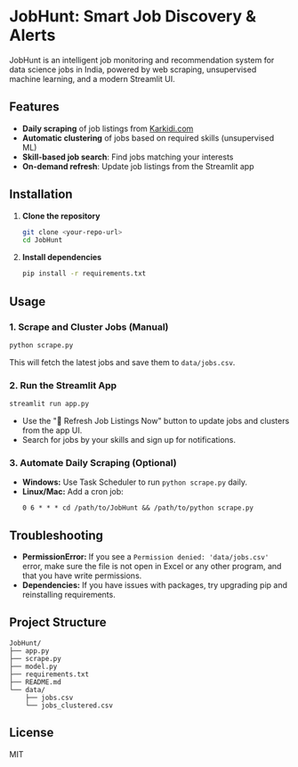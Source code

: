# JobHunt: Smart Job Discovery & Alerts

JobHunt is an intelligent job monitoring and recommendation system for data science jobs in India, powered by web scraping, unsupervised machine learning, and a modern Streamlit UI.

## Features
- **Daily scraping** of job listings from [Karkidi.com](https://www.karkidi.com)
- **Automatic clustering** of jobs based on required skills (unsupervised ML)
- **Skill-based job search**: Find jobs matching your interests
- **On-demand refresh**: Update job listings from the Streamlit app

## Installation

1. **Clone the repository**
   ```bash
   git clone <your-repo-url>
   cd JobHunt
   ```

2. **Install dependencies**
   ```bash
   pip install -r requirements.txt
   ```

## Usage

### 1. Scrape and Cluster Jobs (Manual)
```bash
python scrape.py
```
This will fetch the latest jobs and save them to `data/jobs.csv`.

### 2. Run the Streamlit App
```bash
streamlit run app.py
```
- Use the "🔄 Refresh Job Listings Now" button to update jobs and clusters from the app UI.
- Search for jobs by your skills and sign up for notifications.

### 3. Automate Daily Scraping (Optional)
- **Windows:** Use Task Scheduler to run `python scrape.py` daily.
- **Linux/Mac:** Add a cron job:
  ```
  0 6 * * * cd /path/to/JobHunt && /path/to/python scrape.py
  ```

## Troubleshooting
- **PermissionError:** If you see a `Permission denied: 'data/jobs.csv'` error, make sure the file is not open in Excel or any other program, and that you have write permissions.
- **Dependencies:** If you have issues with packages, try upgrading pip and reinstalling requirements.

## Project Structure
```
JobHunt/
├── app.py
├── scrape.py
├── model.py
├── requirements.txt
├── README.md
└── data/
    ├── jobs.csv
    └── jobs_clustered.csv
```

## License
MIT 
